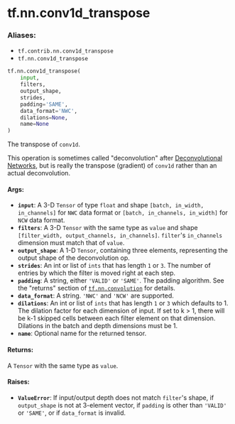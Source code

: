<div itemscope itemtype="http://developers.google.com/ReferenceObject">
<meta itemprop="name" content="tf.nn.conv1d_transpose" />
<meta itemprop="path" content="Stable" />
</div>

# tf.nn.conv1d_transpose

### Aliases:

* `tf.contrib.nn.conv1d_transpose`
* `tf.nn.conv1d_transpose`

``` python
tf.nn.conv1d_transpose(
    input,
    filters,
    output_shape,
    strides,
    padding='SAME',
    data_format='NWC',
    dilations=None,
    name=None
)
```

The transpose of `conv1d`.

This operation is sometimes called "deconvolution" after [Deconvolutional
Networks](https://www.matthewzeiler.com/mattzeiler/deconvolutionalnetworks.pdf),
but is really the transpose (gradient) of `conv1d` rather than an actual
deconvolution.

#### Args:

* <b>`input`</b>: A 3-D `Tensor` of type `float` and shape
    `[batch, in_width, in_channels]` for `NWC` data format or
    `[batch, in_channels, in_width]` for `NCW` data format.
* <b>`filters`</b>: A 3-D `Tensor` with the same type as `value` and shape
    `[filter_width, output_channels, in_channels]`.  `filter`'s
    `in_channels` dimension must match that of `value`.
* <b>`output_shape`</b>: A 1-D `Tensor`, containing three elements, representing the
    output shape of the deconvolution op.
* <b>`strides`</b>: An int or list of `ints` that has length `1` or `3`.  The number of
    entries by which the filter is moved right at each step.
* <b>`padding`</b>: A string, either `'VALID'` or `'SAME'`. The padding algorithm.
    See the "returns" section of <a href="../../tf/nn/convolution.md"><code>tf.nn.convolution</code></a> for details.
* <b>`data_format`</b>: A string. `'NWC'` and `'NCW'` are supported.
* <b>`dilations`</b>: An int or list of `ints` that has length `1` or `3` which
    defaults to 1. The dilation factor for each dimension of input. If set to
    k > 1, there will be k-1 skipped cells between each filter element on that
    dimension. Dilations in the batch and depth dimensions must be 1.
* <b>`name`</b>: Optional name for the returned tensor.


#### Returns:

A `Tensor` with the same type as `value`.


#### Raises:

* <b>`ValueError`</b>: If input/output depth does not match `filter`'s shape, if
    `output_shape` is not at 3-element vector, if `padding` is other than
    `'VALID'` or `'SAME'`, or if `data_format` is invalid.